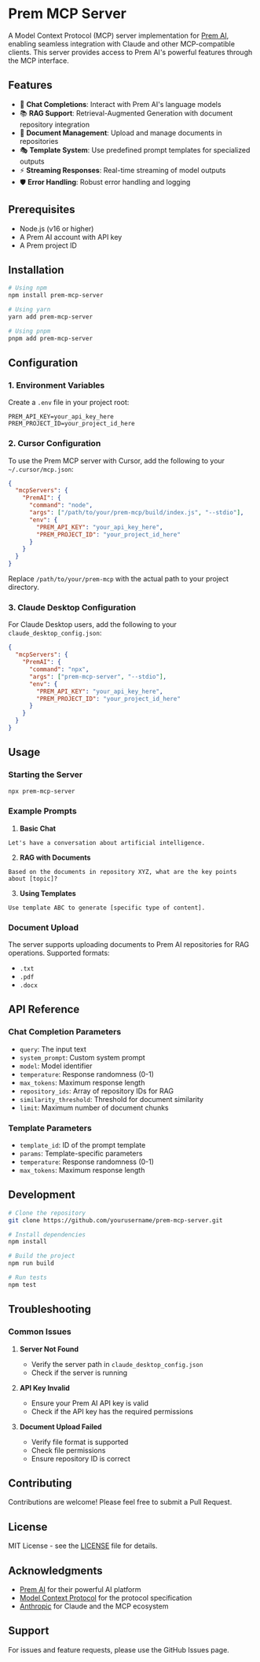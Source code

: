 # Prem MCP Server

A Model Context Protocol (MCP) server implementation for [Prem AI](https://premai.io/), enabling seamless integration with Claude and other MCP-compatible clients. This server provides access to Prem AI's powerful features through the MCP interface.

## Features

- 🤖 **Chat Completions**: Interact with Prem AI's language models
- 📚 **RAG Support**: Retrieval-Augmented Generation with document repository integration
- 📝 **Document Management**: Upload and manage documents in repositories
- 🎭 **Template System**: Use predefined prompt templates for specialized outputs
- ⚡ **Streaming Responses**: Real-time streaming of model outputs
- 🛡️ **Error Handling**: Robust error handling and logging

## Prerequisites

- Node.js (v16 or higher)
- A Prem AI account with API key
- A Prem project ID

## Installation

```bash
# Using npm
npm install prem-mcp-server

# Using yarn
yarn add prem-mcp-server

# Using pnpm
pnpm add prem-mcp-server
```

## Configuration

### 1. Environment Variables
Create a `.env` file in your project root:
```env
PREM_API_KEY=your_api_key_here
PREM_PROJECT_ID=your_project_id_here
```

### 2. Cursor Configuration
To use the Prem MCP server with Cursor, add the following to your `~/.cursor/mcp.json`:
```json
{
  "mcpServers": {
    "PremAI": {
      "command": "node",
      "args": ["/path/to/your/prem-mcp/build/index.js", "--stdio"],
      "env": {
        "PREM_API_KEY": "your_api_key_here",
        "PREM_PROJECT_ID": "your_project_id_here"
      }
    }
  }
}
```
Replace `/path/to/your/prem-mcp` with the actual path to your project directory.

### 3. Claude Desktop Configuration
For Claude Desktop users, add the following to your `claude_desktop_config.json`:
```json
{
  "mcpServers": {
    "PremAI": {
      "command": "npx",
      "args": ["prem-mcp-server", "--stdio"],
      "env": {
        "PREM_API_KEY": "your_api_key_here",
        "PREM_PROJECT_ID": "your_project_id_here"
      }
    }
  }
}
```

## Usage

### Starting the Server

```bash
npx prem-mcp-server
```

### Example Prompts

1. **Basic Chat**
```
Let's have a conversation about artificial intelligence.
```

2. **RAG with Documents**
```
Based on the documents in repository XYZ, what are the key points about [topic]?
```

3. **Using Templates**
```
Use template ABC to generate [specific type of content].
```

### Document Upload

The server supports uploading documents to Prem AI repositories for RAG operations. Supported formats:
- `.txt`
- `.pdf`
- `.docx`

## API Reference

### Chat Completion Parameters

- `query`: The input text
- `system_prompt`: Custom system prompt
- `model`: Model identifier
- `temperature`: Response randomness (0-1)
- `max_tokens`: Maximum response length
- `repository_ids`: Array of repository IDs for RAG
- `similarity_threshold`: Threshold for document similarity
- `limit`: Maximum number of document chunks

### Template Parameters

- `template_id`: ID of the prompt template
- `params`: Template-specific parameters
- `temperature`: Response randomness (0-1)
- `max_tokens`: Maximum response length

## Development

```bash
# Clone the repository
git clone https://github.com/yourusername/prem-mcp-server.git

# Install dependencies
npm install

# Build the project
npm run build

# Run tests
npm test
```

## Troubleshooting

### Common Issues

1. **Server Not Found**
   - Verify the server path in `claude_desktop_config.json`
   - Check if the server is running

2. **API Key Invalid**
   - Ensure your Prem AI API key is valid
   - Check if the API key has the required permissions

3. **Document Upload Failed**
   - Verify file format is supported
   - Check file permissions
   - Ensure repository ID is correct

## Contributing

Contributions are welcome! Please feel free to submit a Pull Request.

## License

MIT License - see the [LICENSE](LICENSE) file for details.

## Acknowledgments

- [Prem AI](https://prem.ai/) for their powerful AI platform
- [Model Context Protocol](https://github.com/anthropics/anthropic-tools/tree/main/model-context-protocol) for the protocol specification
- [Anthropic](https://www.anthropic.com/) for Claude and the MCP ecosystem

## Support

For issues and feature requests, please use the GitHub Issues page.